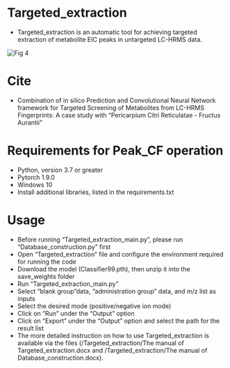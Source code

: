 # Targeted_extraction

* Targeted_extraction is an automatic tool for achieving targeted extraction of metabolite EIC peaks in untargeted LC-HRMS data.

![Fig 4](https://github.com/JunZeng1999/Targeted_extraction/assets/109707707/8d2111c2-7913-4508-bc95-be8e8672f4bf)



# Cite

* Combination of in silico Prediction and Convolutional Neural Network framework for Targeted Screening of Metabolites from LC-HRMS Fingerprints: A case study with “Pericarpium Citri Reticulatae - Fructus Aurantii”

# Requirements for Peak_CF operation
* Python, version 3.7 or greater
* Pytorch 1.9.0
* Windows 10
* Install additional libraries, listed in the requirements.txt

# Usage
* Before running “Targeted_extraction_main.py”, please run “Database_construction.py” first
* Open “Targeted_extraction” file and configure the environment required for running the code
* Download the model (Classifier99.pth), then unzip it into the save_weights folder
* Run “Targeted_extraction_main.py”
* Select “blank group”data, “administration group” data, and m/z list as inputs
* Select the desired mode (positive/negative ion mode)
* Click on “Run” under the “Output” option
* Click on “Export” under the “Output” option and select the path for the result list
* The more detailed instruction on how to use Targeted_extraction is available via the files (/Targeted_extraction/The manual of Targeted_extraction.docx and /Targeted_extraction/The manual of Database_construction.docx).
